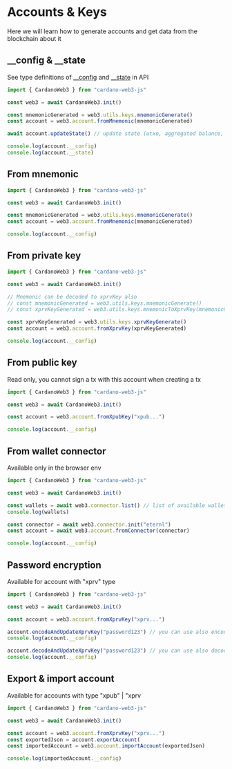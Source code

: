 # Accounts & Keys

Here we will learn how to generate accounts and get data from the blockchain about it

## __config & __state

See type definitions of [__config](/api/namespaces/T/type-aliases/AccountConfig) and [__state](/api/namespaces/T/type-aliases/AccountState) in API

```ts
import { CardanoWeb3 } from "cardano-web3-js"

const web3 = await CardanoWeb3.init()

const mnemonicGenerated = web3.utils.keys.mnemonicGenerate()
const account = web3.account.fromMnemonic(mnemonicGenerated)

await account.updateState() // update state (utxo, aggregated balance, pool delegation, available rewards) via provider

console.log(account.__config)
console.log(account.__state)
```


## From mnemonic

```ts
import { CardanoWeb3 } from "cardano-web3-js"

const web3 = await CardanoWeb3.init()

const mnemonicGenerated = web3.utils.keys.mnemonicGenerate()
const account = web3.account.fromMnemonic(mnemonicGenerated)

console.log(account.__config)
```


## From private key

```ts
import { CardanoWeb3 } from "cardano-web3-js"

const web3 = await CardanoWeb3.init()

// Mnemonic can be decoded to xprvKey also
// const mnemonicGenerated = web3.utils.keys.mnemonicGenerate()
// const xprvKeyGenerated = web3.utils.keys.mnemonicToXprvKey(mnemonicGenerated)

const xprvKeyGenerated = web3.utils.keys.xprvKeyGenerate()
const account = web3.account.fromXprvKey(xprvKeyGenerated)

console.log(account.__config)
```


## From public key 
Read only, you cannot sign a tx with this account when creating a tx

```ts
import { CardanoWeb3 } from "cardano-web3-js"

const web3 = await CardanoWeb3.init()

const account = web3.account.fromXpubKey("xpub...")

console.log(account.__config)
```


## From wallet connector
Available only in the browser env

```ts
import { CardanoWeb3 } from "cardano-web3-js"

const web3 = await CardanoWeb3.init()

const wallets = await web3.connector.list() // list of available wallets in window.cardano object
console.log(wallets)

const connector = await web3.connector.init("eternl")
const account = await web3.account.fromConnector(connector)

console.log(account.__config)
```


## Password encryption
Available for account with "xprv" type

```ts
import { CardanoWeb3 } from "cardano-web3-js"

const web3 = await CardanoWeb3.init()

const account = web3.account.fromXprvKey("xprv...")

account.encodeAndUpdateXprvKey("password123") // you can use also encodeXprvKey() for not updating account object
console.log(account.__config)

account.decodeAndUpdateXprvKey("password123") // you can use also decodeXprvKey() for not updating account object
console.log(account.__config)
```


## Export & import account
Available for accounts with type "xpub" | "xprv

```ts
import { CardanoWeb3 } from "cardano-web3-js"

const web3 = await CardanoWeb3.init()

const account = web3.account.fromXprvKey("xprv...")
const exportedJson = account.exportAccount(
const importedAccount = web3.account.importAccount(exportedJson)

console.log(importedAccount.__config)
```
